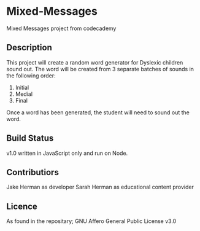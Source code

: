 # Mixed-Messages
Mixed Messages project from codecademy 

## Description
This project will create a random word generator for Dyslexic children sound out. The word will be created from 3 separate batches of sounds in the following order:
  1. Initial
  2. Medial
  3. Final

Once a word has been generated, the student will need to sound out the word.

## Build Status
v1.0 written in JavaScript only and run on Node.

## Contributiors
Jake Herman as developer
Sarah Herman as educational content provider

## Licence
As found in the repositary; GNU Affero General Public License v3.0
